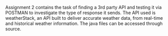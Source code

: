 Assignment 2 contains the task of finding a 3rd party API and testing it via POSTMAN to investigate the type of response it sends.
The API used is weatherStack, an API built to deliver accurate weather data, from real-time and historical weather information.
The java files can be accessed through source. 
